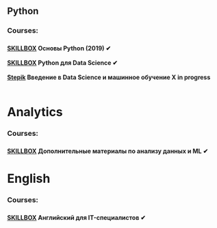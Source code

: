 <h2> Python </h2>

<h3>Courses:<h3>
<h4><a href="https://go.skillbox.ru/education/course/ptyhon-basics-2019">SKILLBOX</a> Основы Python (2019) ✔ <br/>  <br/>
 <a href="https://go.skillbox.ru/education/course/python-for-data-science">SKILLBOX</a> Python для Data Science ✔<br/><br/>
  <a href="https://stepik.org/course/4852/info">Stepik</a> Введение в Data Science и машинное обучение  Х in progress<br/><br/>
 
 

 </h4>
 
 <h1> Analytics </h1>
<h3>Courses:<h3>
 <h4><a href="https://go.skillbox.ru/profession/profession-data-scientist/ds-dop-materials">SKILLBOX</a> Дополнительные материалы по анализу данных и ML ✔
 <h1> English </h1>
<h3>Courses:<h3>
 
 
<h4><a href="https://go.skillbox.ru/profession/profession-data-scientist/englishforit">SKILLBOX</a> Английский для IT-специалистов ✔ <br/>  <br/>
 
